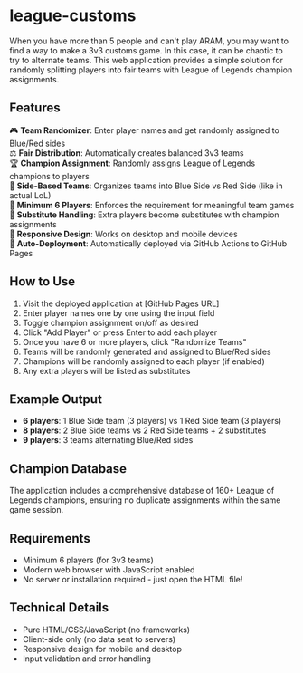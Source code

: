 # league-customs

When you have more than 5 people and can't play ARAM, you may want to find a way to make a 3v3 customs game. In this case, it can be chaotic to try to alternate teams. This web application provides a simple solution for randomly splitting players into fair teams with League of Legends champion assignments.

## Features

🎮 **Team Randomizer**: Enter player names and get randomly assigned to Blue/Red sides  
⚖️ **Fair Distribution**: Automatically creates balanced 3v3 teams  
🏆 **Champion Assignment**: Randomly assigns League of Legends champions to players  
🔄 **Side-Based Teams**: Organizes teams into Blue Side vs Red Side (like in actual LoL)  
👥 **Minimum 6 Players**: Enforces the requirement for meaningful team games  
🔄 **Substitute Handling**: Extra players become substitutes with champion assignments  
📱 **Responsive Design**: Works on desktop and mobile devices  
🚀 **Auto-Deployment**: Automatically deployed via GitHub Actions to GitHub Pages  

## How to Use

1. Visit the deployed application at [GitHub Pages URL]
2. Enter player names one by one using the input field
3. Toggle champion assignment on/off as desired
4. Click "Add Player" or press Enter to add each player
5. Once you have 6 or more players, click "Randomize Teams"
6. Teams will be randomly generated and assigned to Blue/Red sides
7. Champions will be randomly assigned to each player (if enabled)
8. Any extra players will be listed as substitutes

## Example Output

- **6 players**: 1 Blue Side team (3 players) vs 1 Red Side team (3 players)
- **8 players**: 2 Blue Side teams vs 2 Red Side teams + 2 substitutes  
- **9 players**: 3 teams alternating Blue/Red sides

## Champion Database

The application includes a comprehensive database of 160+ League of Legends champions, ensuring no duplicate assignments within the same game session.

## Requirements

- Minimum 6 players (for 3v3 teams)
- Modern web browser with JavaScript enabled
- No server or installation required - just open the HTML file!

## Technical Details

- Pure HTML/CSS/JavaScript (no frameworks)
- Client-side only (no data sent to servers)
- Responsive design for mobile and desktop
- Input validation and error handling
